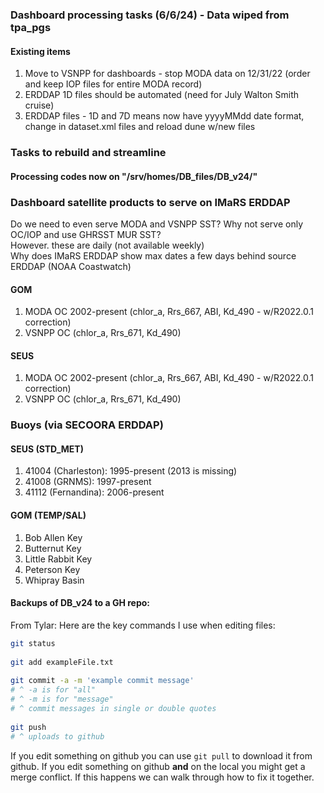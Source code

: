 ### Dashboard processing tasks (6/6/24) - Data wiped from tpa_pgs

#### Existing items
1. Move to VSNPP for dashboards - stop MODA data on 12/31/22 (order and keep IOP files for entire MODA record)
2. ERDDAP 1D files should be automated (need for July Walton Smith cruise)
3. ERDDAP files - 1D and 7D means now have yyyyMMdd date format, change in dataset.xml files and reload dune w/new files
 

### Tasks to rebuild and streamline
#### Processing codes now on "/srv/homes/DB_files/DB_v24/"

### Dashboard satellite products to serve on IMaRS ERDDAP  
Do we need to even serve MODA and VSNPP SST? Why not serve only OC/IOP and use GHRSST MUR SST?  
However. these are daily (not available weekly)  
Why does IMaRS ERDDAP show max dates a few days behind source ERDDAP (NOAA Coastwatch)  

#### GOM
1. MODA OC 2002-present (chlor_a, Rrs_667, ABI, Kd_490 - w/R2022.0.1 correction) 
2. VSNPP OC (chlor_a, Rrs_671, Kd_490)
#### SEUS
1. MODA OC 2002-present (chlor_a, Rrs_667, ABI, Kd_490 - w/R2022.0.1 correction)
2. VSNPP OC (chlor_a, Rrs_671, Kd_490)

### Buoys (via SECOORA ERDDAP)
#### SEUS (STD_MET)
1. 41004 (Charleston): 1995-present (2013 is missing)
2. 41008 (GRNMS): 1997-present
3. 41112 (Fernandina): 2006-present
#### GOM (TEMP/SAL)
1. Bob Allen Key
2. Butternut Key
3. Little Rabbit Key
4. Peterson Key
5. Whipray Basin

#### Backups of DB_v24 to a GH repo:
From Tylar:
Here are the key commands I use when editing files:

```bash
git status
 
git add exampleFile.txt
 
git commit -a -m 'example commit message'
# ^ -a is for "all"
# ^ -m is for "message"
# ^ commit messages in single or double quotes
 
git push
# ^ uploads to github
```
 
If you edit something on github you can use `git pull` to download it from github. If you edit something on github **and** on the local you might get a merge conflict. If this happens we can walk through how to fix it together.



